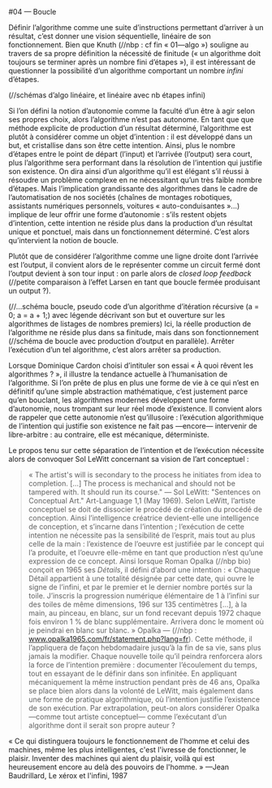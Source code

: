 #04 — Boucle


Définir l’algorithme comme une suite d’instructions permettant d’arriver à un résultat, c’est donner une vision séquentielle, linéaire de son fonctionnement. Bien que Knuth (//nbp : cf fin « 01—algo ») souligne au travers de sa propre définition la nécessité de finitude (« un algorithme doit toujours se terminer après un nombre fini d’étapes »), il est intéressant de questionner la possibilité d’un algorithme comportant un nombre *infini* d’étapes.

(//schémas d’algo linéaire, et linéaire avec nb étapes infini)

Si l’on défini la notion d’autonomie comme la faculté d’un être à agir selon ses propres choix, alors l’algorithme n’est pas autonome. En tant que que méthode explicite de production d’un résultat déterminé, l’algorithme est plutôt à considérer comme un objet d’intention : il est développé dans un but, et cristallise dans son être cette intention. Ainsi, plus le nombre d’étapes entre le point de départ (l’input) et l’arrivée (l’output) sera court, plus l’algorithme sera performant dans la résolution de l’intention qui justifie son existence. On dira ainsi d’un algorithme qu’il est élégant s’il réussi à résoudre un problème complexe en ne nécessitant qu’un très faible nombre d’étapes.
Mais l’implication grandissante des algorithmes dans le cadre de l’automatisation de nos sociétés (chaînes de montages robotiques, assistants numériques personnels, voitures « auto-conduisantes »...) implique de leur offrir une forme d’autonomie : s’ils restent objets d’intention, cette intention ne réside plus dans la production d’un résultat unique et ponctuel, mais dans un fonctionnement déterminé.
C’est alors qu’intervient la notion de boucle.

Plutôt que de considérer l’algorithme comme une ligne droite dont l’arrivée est l’output, il convient alors de le représenter comme un circuit fermé dont l’output devient à son tour input : on parle alors de *closed loop feedback* (//petite comparaison à l’effet Larsen en tant que boucle fermée produisant un output ?). 

(//...schéma boucle, pseudo code d’un algorithme d’itération récursive (a = 0; a = a + 1;) avec légende décrivant son but et ouverture sur les algorithmes de listages de nombres premiers)
Ici, la réelle production de l’algorithme ne réside plus dans sa finitude, mais dans son fonctionnement (//schéma de boucle avec production d’output en parallèle). Arrêter l’exécution d’un tel algorithme, c’est alors arrêter sa production.

Lorsque Dominique Cardon choisi d’intituler son essai « À quoi rêvent les algorithmes ? », il illustre la tendance actuelle à l’humanisation de l’algorithme. Si l’on prête de plus en plus une forme de vie à ce qui n’est en définitif qu’une simple abstraction mathématique, c’est justement parce qu’en bouclant, les algorithmes modernes développent une forme d’autonomie, nous trompant sur leur réel mode d’existence.
Il convient alors de rappeler que cette autonomie n’est qu’illusoire : l’exécution algorithmique de l’intention qui justifie son existence ne fait pas —encore— intervenir de libre-arbitre : au contraire, elle est mécanique, déterministe.

Le propos tenu sur cette séparation de l’intention et de l’exécution nécessite alors de convoquer Sol LeWitt concernant sa vision de l’art conceptuel :
> « The artist's will is secondary to the process he initiates from idea to completion. [...] The process is mechanical and should not be tampered with. It should run its course." — Sol LeWitt: "Sentences on Conceptual Art." Art-Language 1,1 (May 1969).
Selon LeWitt, l’artiste conceptuel se doit de dissocier le procédé de création du procédé de conception. Ainsi l’intelligence créatrice devient-elle une intelligence de conception, et s’incarne dans l’intention ; l’exécution de cette intention ne nécessite pas la sensibilité de l’esprit, mais tout au plus celle de la main : l’existence de l’oeuvre est justifiée par le concept qui l’a produite, et l’oeuvre elle-même en tant que production n’est qu’une expression de ce concept. 
Ainsi lorsque Roman Opalka (//nbp bio) conçoit en 1965 ses *Détails*, il défini d’abord une intention : 
> « Chaque Détail appartient à une totalité désignée par cette date, qui ouvre le signe de l’infini, et par le premier et le dernier nombre portés sur la toile. J’inscris la progression numérique élémentaire de 1 à l’infini sur des toiles de même dimensions, 196 sur 135 centimètres [...], à la main, au pinceau, en blanc, sur un fond recevant depuis 1972 chaque fois environ 1 % de blanc supplémentaire. Arrivera donc le moment où je peindrai en blanc sur blanc. » Opalka — (//nbp : www.opalka1965.com/fr/statement.php?lang=fr).
Cette méthode, il l’appliquera de façon hebdomadaire jusqu’à la fin de sa vie, sans plus jamais la modifier. Chaque nouvelle toile qu’il peindra renforcera alors la force de l’intention première : documenter l’écoulement du temps, tout en essayant de le définir dans son infinitée. En appliquant mécaniquement la même instruction pendant près de 46 ans, Opalka se place bien alors dans la volonté de LeWitt, mais également dans une forme de pratique algorithmique, où l’intention justifie l’existence de son exécution.
Par extrapolation, peut-on alors considérer Opalka —comme tout artiste conceptuel— comme l’exécutant d’un algorithme dont il serait son propre auteur ?

« Ce qui distinguera toujours le fonctionnement de l'homme et celui des machines, même les plus intelligentes, c'est l'ivresse de fonctionner, le plaisir. Inventer des machines qui aient du plaisir, voilà qui est heureusement encore au delà des pouvoirs de l'homme. » —Jean Baudrillard, Le xérox et l'infini, 1987



